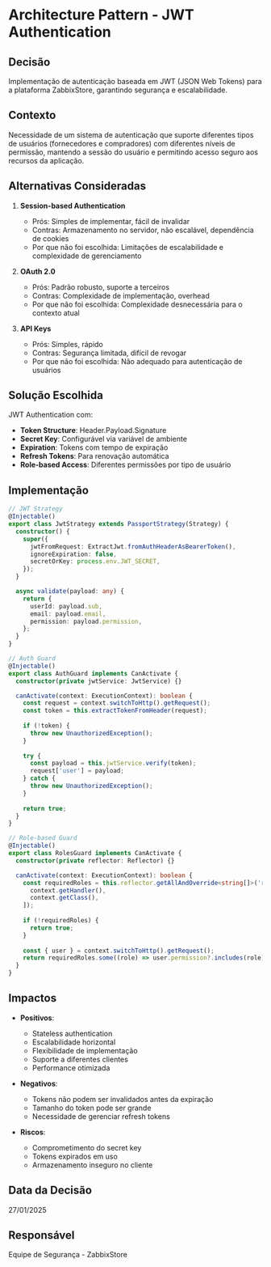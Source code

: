 # Architecture Pattern - JWT Authentication

## Decisão
Implementação de autenticação baseada em JWT (JSON Web Tokens) para a plataforma ZabbixStore, garantindo segurança e escalabilidade.

## Contexto
Necessidade de um sistema de autenticação que suporte diferentes tipos de usuários (fornecedores e compradores) com diferentes níveis de permissão, mantendo a sessão do usuário e permitindo acesso seguro aos recursos da aplicação.

## Alternativas Consideradas
1. **Session-based Authentication**
   - Prós: Simples de implementar, fácil de invalidar
   - Contras: Armazenamento no servidor, não escalável, dependência de cookies
   - Por que não foi escolhida: Limitações de escalabilidade e complexidade de gerenciamento

2. **OAuth 2.0**
   - Prós: Padrão robusto, suporte a terceiros
   - Contras: Complexidade de implementação, overhead
   - Por que não foi escolhida: Complexidade desnecessária para o contexto atual

3. **API Keys**
   - Prós: Simples, rápido
   - Contras: Segurança limitada, difícil de revogar
   - Por que não foi escolhida: Não adequado para autenticação de usuários

## Solução Escolhida
JWT Authentication com:
- **Token Structure**: Header.Payload.Signature
- **Secret Key**: Configurável via variável de ambiente
- **Expiration**: Tokens com tempo de expiração
- **Refresh Tokens**: Para renovação automática
- **Role-based Access**: Diferentes permissões por tipo de usuário

## Implementação
```typescript
// JWT Strategy
@Injectable()
export class JwtStrategy extends PassportStrategy(Strategy) {
  constructor() {
    super({
      jwtFromRequest: ExtractJwt.fromAuthHeaderAsBearerToken(),
      ignoreExpiration: false,
      secretOrKey: process.env.JWT_SECRET,
    });
  }

  async validate(payload: any) {
    return {
      userId: payload.sub,
      email: payload.email,
      permission: payload.permission,
    };
  }
}

// Auth Guard
@Injectable()
export class AuthGuard implements CanActivate {
  constructor(private jwtService: JwtService) {}

  canActivate(context: ExecutionContext): boolean {
    const request = context.switchToHttp().getRequest();
    const token = this.extractTokenFromHeader(request);
    
    if (!token) {
      throw new UnauthorizedException();
    }
    
    try {
      const payload = this.jwtService.verify(token);
      request['user'] = payload;
    } catch {
      throw new UnauthorizedException();
    }
    
    return true;
  }
}

// Role-based Guard
@Injectable()
export class RolesGuard implements CanActivate {
  constructor(private reflector: Reflector) {}

  canActivate(context: ExecutionContext): boolean {
    const requiredRoles = this.reflector.getAllAndOverride<string[]>('roles', [
      context.getHandler(),
      context.getClass(),
    ]);
    
    if (!requiredRoles) {
      return true;
    }
    
    const { user } = context.switchToHttp().getRequest();
    return requiredRoles.some((role) => user.permission?.includes(role));
  }
}
```

## Impactos
- **Positivos**: 
  - Stateless authentication
  - Escalabilidade horizontal
  - Flexibilidade de implementação
  - Suporte a diferentes clientes
  - Performance otimizada

- **Negativos**: 
  - Tokens não podem ser invalidados antes da expiração
  - Tamanho do token pode ser grande
  - Necessidade de gerenciar refresh tokens

- **Riscos**: 
  - Comprometimento do secret key
  - Tokens expirados em uso
  - Armazenamento inseguro no cliente

## Data da Decisão
27/01/2025

## Responsável
Equipe de Segurança - ZabbixStore
